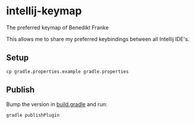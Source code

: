 # intellij-keymap

The preferred keymap of Benedikt Franke

This allows me to share my preferred keybindings between all Intellij IDE's.

## Setup

    cp gradle.properties.example gradle.properties

## Publish

Bump the version in [build.gradle](build.gradle) and run:

    gradle publishPlugin
